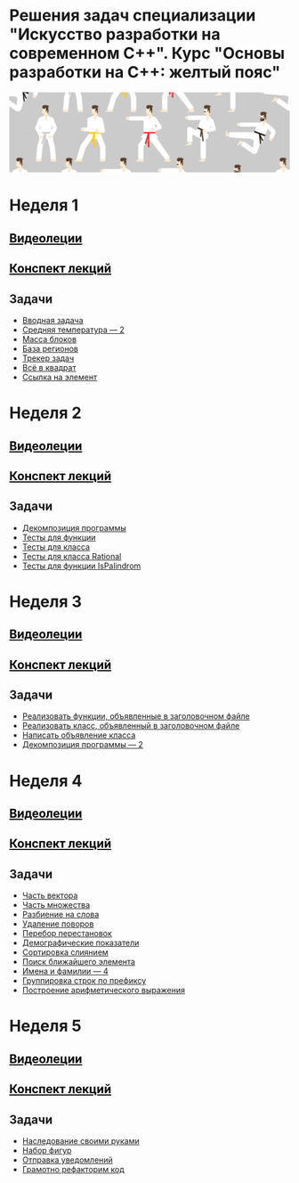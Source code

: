# Решения задач специализации "Искусство разработки на современном С++". Курс "Основы разработки на С++: желтый пояс"
![belt.jpg](https://github.com/BilyalovE/Belt/blob/main/Week%201/belt.jpg)


# Неделя 1
## <a href="https://disk.yandex.ru/d/rvGKbI1Iycv-fg" style="color: black">Видеолеции</a>
## <a href="https://github.com/BilyalovE/Yellow-belt/blob/main/Week%201/Lectures/" style="color: black">Конспект лекций</a>
## Задачи

* [Вводная задача](https://github.com/BilyalovE/Yellow-belt/blob/main/Week%201/Tasks/Task%20(1).md) 
* [Средняя температура — 2](https://github.com/BilyalovE/Yellow-belt/blob/main/Week%201/Tasks/Task%20(2).md)  
* [Масса блоков](https://github.com/BilyalovE/Yellow-belt/blob/main/Week%201/Tasks/Task%20(3).md)
* [База регионов](https://github.com/BilyalovE/Yellow-belt/blob/main/Week%201/Tasks/Task%20(4).md)
* [Трекер задач](https://github.com/BilyalovE/Yellow-belt/blob/main/Week%201/Tasks/Task%20(5).md)
* [Всё в квадрат](https://github.com/BilyalovE/Yellow-belt/blob/main/Week%201/Tasks/Task%20(6).md)
* [Ссылка на элемент](https://github.com/BilyalovE/Yellow-belt/blob/main/Week%201/Tasks/Task%20(7).md)

# Неделя 2
## <a href="https://disk.yandex.ru/d/5GzRIrluFr6jzA" style="color: black">Видеолеции</a>
## <a href="https://github.com/BilyalovE/Yellow-belt/tree/main/Week%202/Lectures" style="color: black">Конспект лекций</a>
## Задачи

* [Декомпозиция программы](https://github.com/BilyalovE/Yellow-belt/blob/main/Week%202/Tasks/Task%20(1).md) 
* [Тесты для функции](https://github.com/BilyalovE/Yellow-belt/blob/main/Week%202/Tasks/Task%20(2).md)  
* [Тесты для класса](https://github.com/BilyalovE/Yellow-belt/blob/main/Week%202/Tasks/Task%20(3).md)
* [Тесты для класса Rational](https://github.com/BilyalovE/Yellow-belt/blob/main/Week%202/Tasks/Task%20(4).md)
* [Тесты для функции IsPalindrom](https://github.com/BilyalovE/Yellow-belt/blob/main/Week%202/Tasks/Task%20(5).md)

# Неделя 3
## <a href="https://disk.yandex.ru/d/ATo3KwFifX3TMw" style="color: black">Видеолеции</a>
## <a href="https://github.com/BilyalovE/Belt/blob/main/Week%203/Lectures/week3.pdf" style="color: black">Конспект лекций</a>
## Задачи

* [Реализовать функции, объявленные в заголовочном файле](https://github.com/BilyalovE/Belt/blob/main/Week%203/Tasks/Task%201/Task%20(1).md) 
* [Реализовать класс, объявленный в заголовочном файле](https://github.com/BilyalovE/Belt/blob/main/Week%203/Tasks/Task%202/Task%202.md)  
* [Написать объявление класса](https://github.com/BilyalovE/Belt/blob/main/Week%203/Tasks/Task%203/Task%203.md)
* [Декомпозиция программы — 2](https://github.com/BilyalovE/Belt/blob/main/Week%203/Tasks/Task%204/Task%204.md)

# Неделя 4     
## <a href="https://disk.yandex.ru/d/2u60LLiNoeLIpA" style="color: black">Видеолеции</a>
## <a href="https://github.com/BilyalovE/Belt/blob/main/Week%203/Lectures/week4.pdf" style="color: black">Конспект лекций</a>
## Задачи

* [Часть вектора](https://github.com/BilyalovE/Yellow-Belt/blob/main/Week%204/Tasks/Task%201.md) 
* [Часть множества](https://github.com/BilyalovE/Yellow-Belt/blob/main/Week%204/Tasks/Task%202.md)  
* [Разбиение на слова](https://github.com/BilyalovE/Yellow-Belt/blob/main/Week%204/Tasks/Task%203.md)
* [Удаление поворов](https://github.com/BilyalovE/Yellow-Belt/blob/main/Week%204/Tasks/Task%204.md)
* [Перебор перестановок](https://github.com/BilyalovE/Yellow-Belt/blob/main/Week%204/Tasks/Task%205.md)
* [Демографические показатели](https://github.com/BilyalovE/Yellow-Belt/blob/main/Week%204/Tasks/Task%206.md)
* [Сортировка слиянием](https://github.com/BilyalovE/Yellow-Belt/blob/main/Week%204/Tasks/Task%207.md)
* [Поиск ближайшего элемента](https://github.com/BilyalovE/Yellow-Belt/blob/main/Week%204/Tasks/Task%208.md)
* [Имена и фамилии — 4](https://github.com/BilyalovE/Yellow-Belt/blob/main/Week%204/Tasks/Task%209.md)
* [Группировка строк по префиксу](https://github.com/BilyalovE/Yellow-Belt/blob/main/Week%204/Tasks/Task%2010.md)
* [Построение арифметического выражения](https://github.com/BilyalovE/Yellow-Belt/blob/main/Week%204/Tasks/Task%2011.md)


# Неделя 5    
## <a href="https://disk.yandex.ru/d/2u60LLiNoeLIpA" style="color: black">Видеолеции</a>
## <a href="https://github.com/BilyalovE/Belt/blob/main/Week%203/Lectures/week5.pdf" style="color: black">Конспект лекций</a>
## Задачи

* [Наследование своими руками](https://github.com/BilyalovE/Yellow-Belt/blob/main/Week%205/Tasks/Task%201.md) 
* [Набор фигур](https://github.com/BilyalovE/Yellow-Belt/blob/main/Week%205/Tasks/Task%202.md)  
* [Отправка уведомлений](https://github.com/BilyalovE/Yellow-Belt/blob/main/Week%205/Tasks/Task%203.md)
* [Грамотно рефакторим код](https://github.com/BilyalovE/Yellow-Belt/blob/main/Week%205/Tasks/Task%204.md)
